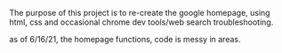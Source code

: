 The purpose of this project is to re-create the google homepage, using html, css and occasional chrome dev tools/web search troubleshooting. 

as of 6/16/21, the homepage functions, code is messy in areas. 
